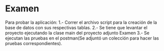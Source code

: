 # Examen

Para probar la aplicación:
1.- Correr el archivo script para la creación de la base de datos con sus respectivas tablas.
2.- Se tiene que levantar el proyecto ejecutando la clase main del proyecto adjunto Examen
3.- Se ejecutan las pruebas en el postman(Se adjuntó un colección para hacer las pruebas correspondientes).
